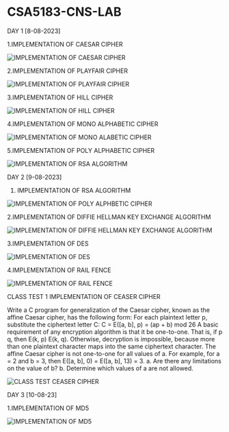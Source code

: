 # CSA5183-CNS-LAB

DAY 1 [8-08-2023]

1.IMPLEMENTATION OF CAESAR CIPHER

  ![IMPLEMENTATION OF CAESAR CIPHER](https://github.com/geethikageethika/CSA5183-CNS-LAB/assets/112924807/5ddd56df-4791-4416-981e-327f99ea1030)

2.IMPLEMENTATION OF PLAYFAIR CIPHER

  ![IMPLEMENTATION OF PLAYFAIR CIPHER](https://github.com/geethikageethika/CSA5183-CNS-LAB/assets/112924807/dfe14e37-206b-482d-b705-06d0587a3a75)

3.IMPLEMENTATION OF HILL CIPHER

  ![IMPLEMENTATION OF HILL CIPHER](https://github.com/geethikageethika/CSA5183-CNS-LAB/assets/112924807/d3158200-7840-4612-a735-363a6d0d89c1)

4.IMPLEMENTATION OF MONO ALPHABETIC CIPHER

  ![IMPLEMENTATION OF MONO ALABETIC CIPHER](https://github.com/geethikageethika/CSA5183-CNS-LAB/assets/112924807/3a7ab679-56bd-4d36-9f9d-d65764d2109b)


5.IMPLEMENTATION OF POLY ALPHABETIC CIPHER

  ![IMPLEMENTATION OF RSA ALGORITHM](https://github.com/geethikageethika/CSA5183-CNS-LAB/assets/112924807/131b22f9-9a8c-4ae0-8794-4561b1bd9981)




DAY 2 [9-08-2023]

1. IMPLEMENTATION OF RSA ALGORITHM

  ![IMPLEMENTATION OF POLY ALPHBETIC CIPHER](https://github.com/geethikageethika/CSA5183-CNS-LAB/assets/112924807/17275757-43cb-413d-a7fc-0e4bc64e72f4)

2.IMPLEMENTATION OF DIFFIE HELLMAN KEY EXCHANGE ALGORITHM

  ![IMPLEMENTATION OF DIFFIE HELLMAN KEY EXCHANGE ALGORITHM](https://github.com/geethikageethika/CSA5183-CNS-LAB/assets/112924807/82c03cb8-362b-4870-9ae1-d72259dc6174)

3.IMPLEMENTATION OF DES

  ![IMPLEMENTATION OF DES](https://github.com/geethikageethika/CSA5183-CNS-LAB/assets/112924807/ea3aaea1-f314-46cb-9d42-84dfba3aa65d)

4.IMPLEMENTATION OF RAIL FENCE

![IMPLEMENTATION OF RAIL FENCE](https://github.com/geethikageethika/CSA5183-CNS-LAB/assets/112924807/c9997f67-2aac-4a43-a670-5334114a9db5)


CLASS TEST 1
IMPLEMENTATION OF CEASER CIPHER


Write a C program for generalization of the Caesar cipher, known as the affine Caesar cipher, has the
following form: For each plaintext letter p, substitute the ciphertext letter C: C = E([a, b], p) = (ap + b) 
mod 26 A basic requirement of any encryption algorithm is that it be one-to-one. That is, if p q, then 
E(k, p) E(k, q). Otherwise, decryption is impossible, because more than one plaintext character maps into 
the same ciphertext character. The affine Caesar cipher is not one-to-one for all values of a. For example, 
for a = 2 and b = 3, then E([a, b], 0) = E([a, b], 13) = 3.
a. Are there any limitations on the value of b? 
b. Determine which values of a are not allowed.

![CLASS TEST CEASER CIPHER](https://github.com/geethikageethika/CSA5183-CNS-LAB/assets/112924807/a72efc58-b4ff-436d-ac2b-542279c7b8f6)


DAY 3 [10-08-23]

1.IMPLEMENTATION OF MD5

![IMPLEMENTATION OF MD5](https://github.com/geethikageethika/CSA5183-CNS-LAB/assets/112924807/f1849327-71fd-4da5-90de-b32907f5d7cb)


